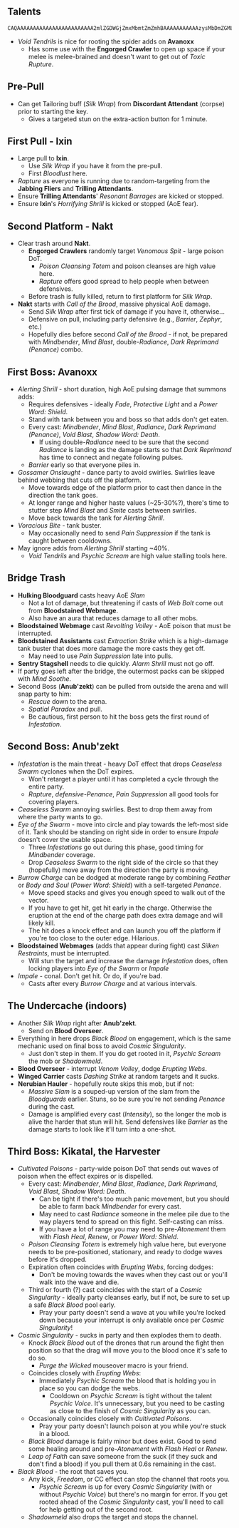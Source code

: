 ## Talents
```
CAQAAAAAAAAAAAAAAAAAAAAAAAA2mlZGDWGjZmxMbmtZmZmhBAAAAAAAAAAAzysMbDmZGMLMMYMMLb2mpxELDYmBAFgZb22AjNb
```
- _Void Tendrils_ is nice for rooting the spider adds on **Avanoxx**
	- Has some use with the **Engorged Crawler** to open up space if your melee is melee-brained and doesn't want to get out of _Toxic Rupture_.
## Pre-Pull
- Can get Tailoring buff (_Silk Wrap_) from **Discordant Attendant** (corpse) prior to starting the key.
	- Gives a targeted stun on the extra-action button for 1 minute.
## First Pull - Ixin
- Large pull to **Ixin**.
	- Use _Silk Wrap_ if you have it from the pre-pull.
	- First _Bloodlust_ here.
- _Rapture_ as everyone is running due to random-targeting from the **Jabbing Fliers** and **Trilling Attendants**.
- Ensure **Trilling Attendants**' _Resonant Barrages_ are kicked or stopped.
- Ensure **Ixin**'s _Horrifying Shrill_ is kicked or stopped (AoE fear).
## Second Platform - Nakt
- Clear trash around **Nakt**.
	- **Engorged Crawlers** randomly target _Venomous Spit_ - large poison DoT.
		- _Poison Cleansing Totem_ and poison cleanses are high value here.
		- _Rapture_ offers good spread to help people when between defensives.
	- Before trash is fully killed, return to first platform for _Silk Wrap_.
- **Nakt** starts with _Call of the Brood_, massive physical AoE damage.
	- Send _Silk Wrap_ after first tick of damage if you have it, otherwise...
	- Defensive on pull, including party defensive (e.g., _Barrier_, _Zephyr_, etc.)
	- Hopefully dies before second _Call of the Brood_ - if not, be prepared with _Mindbender_, _Mind Blast_, double-_Radiance_, _Dark Reprimand (Penance)_ combo.
## First Boss: Avanoxx
- _Alerting Shrill_ - short duration, high AoE pulsing damage that summons adds:
	- Requires defensives - ideally _Fade_, _Protective Light_ and a _Power Word: Shield_.
	- Stand with tank between you and boss so that adds don't get eaten.
	- Every cast: _Mindbender_, _Mind Blast_, _Radiance_, _Dark Reprimand (Penance)_, _Void Blast_, _Shadow Word: Death_.
		- If using double-_Radiance_ need to be sure that the second _Radiance_ is landing as the damage starts so that _Dark Reprimand_ has time to connect and negate following pulses.
	- _Barrier_ early so that everyone piles in.
- _Gossamer Onslaught_ - dance party to avoid swirlies. Swirlies leave behind webbing that cuts off the platform.
	- Move towards edge of the platform prior to cast then dance in the direction the tank goes.
	- At longer range and higher haste values (~25-30%?), there's time to stutter step _Mind Blast_ and _Smite_ casts between swirlies.
	- Move back towards the tank for _Alerting Shrill_.
- _Voracious Bite_ - tank buster.
	- May occasionally need to send _Pain Suppression_ if the tank is caught between cooldowns.
- May ignore adds from _Alerting Shrill_ starting ~40%.
	- _Void Tendrils_ and _Psychic Scream_ are high value stalling tools here.
## Bridge Trash
- **Hulking Bloodguard** casts heavy AoE _Slam_
	- Not a lot of damage, but threatening if casts of _Web Bolt_ come out from **Bloodstained Webmage**.
	- Also have an aura that reduces damage to all other mobs.
- **Bloodstained Webmage** cast _Revolting Volley_ - AoE poison that must be interrupted.
- **Bloodstained Assistants** cast _Extraction Strike_ which is a high-damage tank buster that does more damage the more casts they get off.
	- May need to use _Pain Suppression_ late into pulls.
- **Sentry Stagshell** needs to die quickly. _Alarm Shrill_ must not go off.
- If party goes left after the bridge, the outermost packs can be skipped with _Mind Soothe_.
- Second Boss (**Anub'zekt**) can be pulled from outside the arena and will snap party to him:
	- _Rescue_ down to the arena.
	- _Spatial Paradox_ and pull.
	- Be cautious, first person to hit the boss gets the first round of _Infestation_.
## Second Boss: Anub'zekt
- _Infestation_ is the main threat - heavy DoT effect that drops _Ceaseless Swarm_ cyclones when the DoT expires.
	- Won't retarget a player until it has completed a cycle through the entire party.
	- _Rapture_, _defensive-Penance_, _Pain Suppression_ all good tools for covering players.
- _Ceaseless Swarm_ annoying swirlies. Best to drop them away from where the party wants to go.
- _Eye of the Swarm_ - move into circle and play towards the left-most side of it. Tank should be standing on right side in order to ensure _Impale_ doesn't cover the usable space.
	- Three _Infestations_ go out during this phase, good timing for _Mindbender_ coverage.
	- Drop _Ceaseless Swarm_ to the right side of the circle so that they (hopefully) move away from the direction the party is moving.
- _Burrow Charge_ can be dodged at moderate range by combining _Feather_ or _Body and Soul_ (_Power Word: Shield_) with a self-targeted _Penance_.
	- Move speed stacks and gives you enough speed to walk out of the vector.
	- If you have to get hit, get hit early in the charge. Otherwise the eruption at the end of the charge path does extra damage and will likely kill.
	- The hit does a knock effect and can launch you off the platform if you're too close to the outer edge. Hilarious.
- **Bloodstained Webmages** (adds that appear during fight) cast _Silken Restraints_, must be interrupted. 
	- Will stun the target and increase the damage _Infestation_ does, often locking players into _Eye of the Swarm_ or _Impale_
- _Impale_ - conal. Don't get hit. Or do, if you're bad.
	- Casts after every _Burrow Charge_ and at various intervals.
## The Undercache (indoors)
- Another _Silk Wrap_ right after **Anub'zekt**.
	- Send on **Blood Overseer**.
- Everything in here drops _Black Blood_ on engagement, which is the same mechanic used on final boss to avoid _Cosmic Singularity_.
	- Just don't step in them. If you do get rooted in it, _Psychic Scream_ the mob or _Shadowmeld_.
- **Blood Overseer** - interrupt _Venom Volley_, dodge _Erupting Webs_.
- **Winged Carrier** casts _Dashing Strike_ at random targets and it sucks.
- **Nerubian Hauler** - hopefully route skips this mob, but if not:
	- _Massive Slam_ is a souped-up version of the slam from the _Bloodguards_ earlier. Stuns, so be sure you're not sending _Penance_ during the cast.
	- Damage is amplified every cast (_Intensity_), so the longer the mob is alive the harder that stun will hit. Send defensives like _Barrier_ as the damage starts to look like it'll turn into a one-shot.
## Third Boss: Kikatal, the Harvester
- _Cultivated Poisons_ - party-wide poison DoT that sends out waves of poison when the effect expires or is dispelled.
	- Every cast: _Mindbender_, _Mind Blast_, _Radiance_, _Dark Reprimand_, _Void Blast_, _Shadow Word: Death_.
		- Can be tight if there's too much panic movement, but you should be able to farm back _Mindbender_ for every cast.
		- May need to cast _Radiance_ someone in the melee pile due to the way players tend to spread on this fight. Self-casting can miss.
		- If you have a lot of range you may need to pre-_Atonement_ them with _Flash Heal_, _Renew_, or _Power Word: Shield_.
	- _Poison Cleansing Totem_ is extremely high value here, but everyone needs to be pre-positioned, stationary, and ready to dodge waves before it's dropped.
	- Expiration often coincides with _Erupting Webs_, forcing dodges:
		- Don't be moving towards the waves when they cast out or you'll walk into the wave and die.
	- Third or fourth (?) cast coincides with the start of a _Cosmic Singularity_ - ideally party cleanses early, but if not, be sure to set up a safe _Black Blood_ pool early.
		- Pray your party doesn't send a wave at you while you're locked down because your interrupt is only available once per _Cosmic Singularity_!
- _Cosmic Singularity_ - sucks in party and then explodes them to death.
	- Knock _Black Blood_ out of the drones that run around the fight then position so that the drag will move you to the blood once it's safe to do so. 
		- _Purge the Wicked_ mouseover macro is your friend.
	- Coincides closely with _Erupting Webs_:
		- Immediately _Psychic Scream_ the blood that is holding you in place so you can dodge the webs. 
			- Cooldown on _Psychic Scream_ is tight without the talent _Psychic Voice_. It's unnecessary, but you need to be casting as close to the finish of _Cosmic Singularity_ as you can.
	- Occasionally coincides closely with _Cultivated Poisons_.
		- Pray your party doesn't launch poison at you while you're stuck in a blood.
	- _Black Blood_ damage is fairly minor but does exist. Good to send some healing around and pre-_Atonement_ with _Flash Heal_ or _Renew_.
	- _Leap of Faith_ can save someone from the suck (if they suck and don't find a blood) if you pull them at 0.6s remaining in the cast.
- _Black Blood_ - the root that saves you.
	- Any kick, _Freedom_, or CC effect can stop the channel that roots you.
		- _Psychic Scream_ is up for every _Cosmic Singularity_ (with or without _Psychic Voice_) but there's no margin for error. If you get rooted ahead of the _Cosmic Singularity_ cast, you'll need to call for help getting out of the second root.
	- _Shadowmeld_ also drops the target and stops the channel.